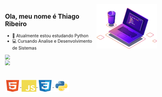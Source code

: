 <img src="https://raw.githubusercontent.com/vkThiago/VkThiago/main/Imagem/Computador.png" min-width="200px" max-width="200px" width="200px" align="right" alt="Thiago">

## Ola, meu nome é Thiago Ribeiro



- 🌱 Atualmente estou estudando Python
- 💻 Cursando Analise e Desenvolvimento de Sistemas

<div>
  <a href="https://github.com/vkThiago/">
  <img height="200em" src="https://github-readme-stats.vercel.app/api?username=vkThiago&show_icons=true&theme=tokyonight&include_all_commits=true&count_private=true"/>
</div>
  
<div>
    <img height="140m" src="https://github-readme-stats.vercel.app/api/top-langs/?username=vkThiago&layout=compact&langs_count=16&theme=tokyonight"/>
</div>
  
##
  
<div style="display: inline_block"><br>
  <img align="center" alt="Thiago-HTML" height="40" width="50" src="https://raw.githubusercontent.com/devicons/devicon/master/icons/html5/html5-original.svg">
  <img align="center" alt="Thiago-Js" height="40" width="50" src="https://raw.githubusercontent.com/devicons/devicon/master/icons/javascript/javascript-plain.svg">
  <img align="center" alt="Thiago-CSS" height="40" width="50" src="https://raw.githubusercontent.com/devicons/devicon/master/icons/css3/css3-original.svg">
  <img align="center" alt="Thiago-Python" height="40" width="50" src="https://raw.githubusercontent.com/devicons/devicon/master/icons/python/python-original.svg">
</div>
  
  

  
